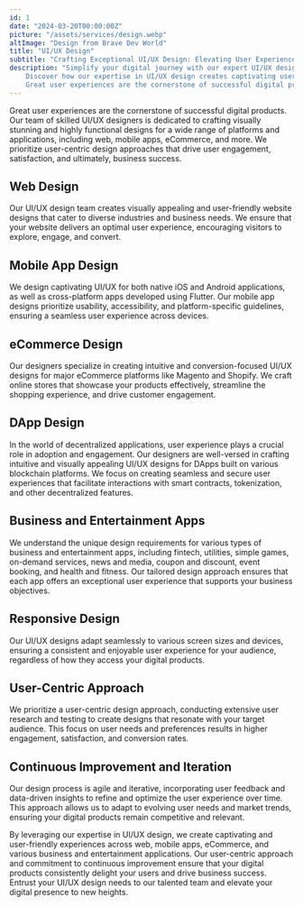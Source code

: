 ```yaml
---
id: 1
date: "2024-03-20T00:00:00Z"
picture: "/assets/services/design.webp"
altImage: "Design from Brave Dev World"
title: "UI/UX Design"
subtitle: "Crafting Exceptional UI/UX Design: Elevating User Experience Across Platforms"
description: "Simplify your digital journey with our expert UI/UX design services. 
    Discover how our expertise in UI/UX design creates captivating user experiences for web, mobile apps, eCommerce, and beyond.
    Great user experiences are the cornerstone of successful digital products, including decentralized applications (DApps)"
---
```

Great user experiences are the cornerstone of successful digital products. Our team of skilled UI/UX designers is dedicated to crafting visually stunning and highly functional designs for a wide range of platforms and applications, including web, mobile apps, eCommerce, and more. We prioritize user-centric design approaches that drive user engagement, satisfaction, and ultimately, business success.

## Web Design
Our UI/UX design team creates visually appealing and user-friendly website designs that cater to diverse industries and business needs. We ensure that your website delivers an optimal user experience, encouraging visitors to explore, engage, and convert.

## Mobile App Design
We design captivating UI/UX for both native iOS and Android applications, as well as cross-platform apps developed using Flutter. Our mobile app designs prioritize usability, accessibility, and platform-specific guidelines, ensuring a seamless user experience across devices.

## eCommerce Design
Our designers specialize in creating intuitive and conversion-focused UI/UX designs for major eCommerce platforms like Magento and Shopify. We craft online stores that showcase your products effectively, streamline the shopping experience, and drive customer engagement.

## DApp Design
In the world of decentralized applications, user experience plays a crucial role in adoption and engagement. Our designers are well-versed in crafting intuitive and visually appealing UI/UX designs for DApps built on various blockchain platforms. We focus on creating seamless and secure user experiences that facilitate interactions with smart contracts, tokenization, and other decentralized features.

## Business and Entertainment Apps
We understand the unique design requirements for various types of business and entertainment apps, including fintech, utilities, simple games, on-demand services, news and media, coupon and discount, event booking, and health and fitness. Our tailored design approach ensures that each app offers an exceptional user experience that supports your business objectives.

## Responsive Design
Our UI/UX designs adapt seamlessly to various screen sizes and devices, ensuring a consistent and enjoyable user experience for your audience, regardless of how they access your digital products.

## User-Centric Approach
We prioritize a user-centric design approach, conducting extensive user research and testing to create designs that resonate with your target audience. This focus on user needs and preferences results in higher engagement, satisfaction, and conversion rates.

## Continuous Improvement and Iteration
Our design process is agile and iterative, incorporating user feedback and data-driven insights to refine and optimize the user experience over time. This approach allows us to adapt to evolving user needs and market trends, ensuring your digital products remain competitive and relevant.


By leveraging our expertise in UI/UX design, we create captivating and user-friendly experiences across web, mobile apps, eCommerce, and various business and entertainment applications. Our user-centric approach and commitment to continuous improvement ensure that your digital products consistently delight your users and drive business success. Entrust your UI/UX design needs to our talented team and elevate your digital presence to new heights.
